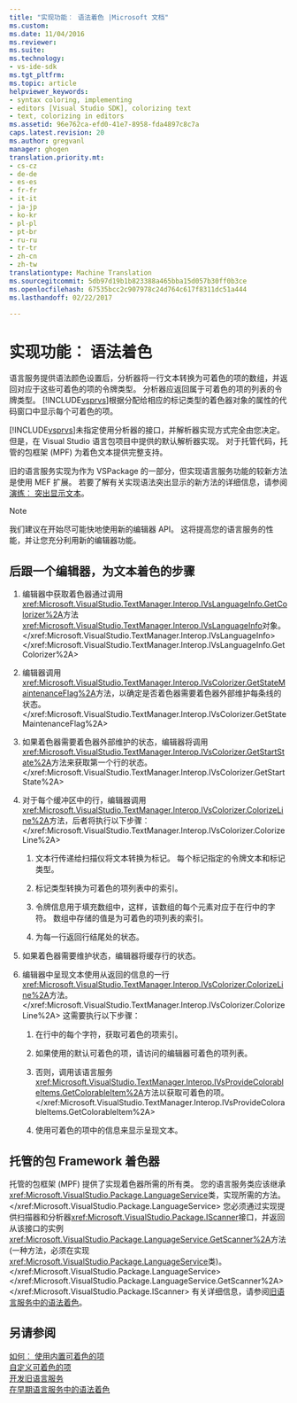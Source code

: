 ```yaml
---
title: "实现功能︰ 语法着色 |Microsoft 文档"
ms.custom: 
ms.date: 11/04/2016
ms.reviewer: 
ms.suite: 
ms.technology:
- vs-ide-sdk
ms.tgt_pltfrm: 
ms.topic: article
helpviewer_keywords:
- syntax coloring, implementing
- editors [Visual Studio SDK], colorizing text
- text, colorizing in editors
ms.assetid: 96e762ca-efd0-41e7-8958-fda4897c8c7a
caps.latest.revision: 20
ms.author: gregvanl
manager: ghogen
translation.priority.mt:
- cs-cz
- de-de
- es-es
- fr-fr
- it-it
- ja-jp
- ko-kr
- pl-pl
- pt-br
- ru-ru
- tr-tr
- zh-cn
- zh-tw
translationtype: Machine Translation
ms.sourcegitcommit: 5db97d19b1b823388a465bba15d057b30ff0b3ce
ms.openlocfilehash: 67535bcc2c907978c24d764c617f8311dc51a444
ms.lasthandoff: 02/22/2017

---
```

# <a name="implementing-syntax-coloring"></a>实现功能︰ 语法着色
语言服务提供语法颜色设置后，分析器将一行文本转换为可着色的项的数组，并返回对应于这些可着色的项的令牌类型。 分析器应返回属于可着色的项的列表的令牌类型。 [!INCLUDE[vsprvs](../../code-quality/includes/vsprvs_md.md)]根据分配给相应的标记类型的着色器对象的属性的代码窗口中显示每个可着色的项。  
  
 [!INCLUDE[vsprvs](../../code-quality/includes/vsprvs_md.md)]未指定使用分析器的接口，并解析器实现方式完全由您决定。 但是，在 Visual Studio 语言包项目中提供的默认解析器实现。 对于托管代码，托管的包框架 (MPF) 为着色文本提供完整支持。  
  
 旧的语言服务实现为作为 VSPackage 的一部分，但实现语言服务功能的较新方法是使用 MEF 扩展。 若要了解有关实现语法突出显示的新方法的详细信息，请参阅[演练︰ 突出显示文本](../../extensibility/walkthrough-highlighting-text.md)。  
  
> [!NOTE]
>  我们建议在开始尽可能快地使用新的编辑器 API。 这将提高您的语言服务的性能，并让您充分利用新的编辑器功能。  
  
## <a name="steps-followed-by-an-editor-to-colorize-text"></a>后跟一个编辑器，为文本着色的步骤  
  
1.  编辑器中获取着色器通过调用<xref:Microsoft.VisualStudio.TextManager.Interop.IVsLanguageInfo.GetColorizer%2A>方法<xref:Microsoft.VisualStudio.TextManager.Interop.IVsLanguageInfo>对象。</xref:Microsoft.VisualStudio.TextManager.Interop.IVsLanguageInfo> </xref:Microsoft.VisualStudio.TextManager.Interop.IVsLanguageInfo.GetColorizer%2A>  
  
2.  编辑器调用<xref:Microsoft.VisualStudio.TextManager.Interop.IVsColorizer.GetStateMaintenanceFlag%2A>方法，以确定是否着色器需要着色器外部维护每条线的状态。</xref:Microsoft.VisualStudio.TextManager.Interop.IVsColorizer.GetStateMaintenanceFlag%2A>  
  
3.  如果着色器需要着色器外部维护的状态，编辑器将调用<xref:Microsoft.VisualStudio.TextManager.Interop.IVsColorizer.GetStartState%2A>方法来获取第一个行的状态。</xref:Microsoft.VisualStudio.TextManager.Interop.IVsColorizer.GetStartState%2A>  
  
4.  对于每个缓冲区中的行，编辑器调用<xref:Microsoft.VisualStudio.TextManager.Interop.IVsColorizer.ColorizeLine%2A>方法，后者将执行以下步骤︰</xref:Microsoft.VisualStudio.TextManager.Interop.IVsColorizer.ColorizeLine%2A>  
  
    1.  文本行传递给扫描仪将文本转换为标记。 每个标记指定的令牌文本和标记类型。  
  
    2.  标记类型转换为可着色的项列表中的索引。  
  
    3.  令牌信息用于填充数组中，这样，该数组的每个元素对应于在行中的字符。 数组中存储的值是为可着色的项列表的索引。  
  
    4.  为每一行返回行结尾处的状态。  
  
5.  如果着色器需要维护状态，编辑器将缓存行的状态。  
  
6.  编辑器中呈现文本使用从返回的信息的一行<xref:Microsoft.VisualStudio.TextManager.Interop.IVsColorizer.ColorizeLine%2A>方法。</xref:Microsoft.VisualStudio.TextManager.Interop.IVsColorizer.ColorizeLine%2A> 这需要执行以下步骤：  
  
    1.  在行中的每个字符，获取可着色的项索引。  
  
    2.  如果使用的默认可着色的项，请访问的编辑器可着色的项列表。  
  
    3.  否则，调用该语言服务<xref:Microsoft.VisualStudio.TextManager.Interop.IVsProvideColorableItems.GetColorableItem%2A>方法以获取可着色的项。</xref:Microsoft.VisualStudio.TextManager.Interop.IVsProvideColorableItems.GetColorableItem%2A>  
  
    4.  使用可着色的项中的信息来显示呈现文本。  
  
## <a name="managed-package-framework-colorizer"></a>托管的包 Framework 着色器  
 托管的包框架 (MPF) 提供了实现着色器所需的所有类。 您的语言服务类应该继承<xref:Microsoft.VisualStudio.Package.LanguageService>类，实现所需的方法。</xref:Microsoft.VisualStudio.Package.LanguageService> 您必须通过实现提供扫描器和分析器<xref:Microsoft.VisualStudio.Package.IScanner>接口，并返回从该接口的实例<xref:Microsoft.VisualStudio.Package.LanguageService.GetScanner%2A>方法 (一种方法，必须在实现<xref:Microsoft.VisualStudio.Package.LanguageService>类)。</xref:Microsoft.VisualStudio.Package.LanguageService> </xref:Microsoft.VisualStudio.Package.LanguageService.GetScanner%2A> </xref:Microsoft.VisualStudio.Package.IScanner> 有关详细信息，请参阅[旧语言服务中的语法着色](../../extensibility/internals/syntax-colorizing-in-a-legacy-language-service.md)。  
  
## <a name="see-also"></a>另请参阅  
 [如何︰ 使用内置可着色的项](../../extensibility/internals/how-to-use-built-in-colorable-items.md)   
 [自定义可着色的项](../../extensibility/internals/custom-colorable-items.md)   
 [开发旧语言服务](../../extensibility/internals/developing-a-legacy-language-service.md)   
 [在早期语言服务中的语法着色](../../extensibility/internals/syntax-colorizing-in-a-legacy-language-service.md)
